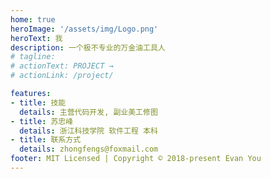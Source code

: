 ```yaml
---
home: true
heroImage: '/assets/img/Logo.png'
heroText: 我
description: 一个极不专业的万金油工具人
# tagline: 
# actionText: PROJECT →
# actionLink: /project/

features:
- title: 技能
  details: 主营代码开发, 副业美工修图
- title: 苏忠峰
  details: 浙江科技学院 软件工程 本科
- title: 联系方式
  details: zhongfengs@foxmail.com
footer: MIT Licensed | Copyright © 2018-present Evan You
---
```


<!-- # 关于我 -->